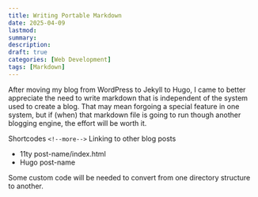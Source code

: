 ```yaml
---
title: Writing Portable Markdown
date: 2025-04-09
lastmod:
summary:
description:
draft: true
categories: [Web Development]
tags: [Markdown]
---
```


After moving my blog from WordPress to Jekyll to Hugo, I came to better appreciate the need to write markdown that is independent of the system used to create a blog. That may mean forgoing a special feature in one system, but if (when) that markdown file is going to run though another blogging engine, the effort will be worth it.

<!--more-->

Shortcodes
`<!--more-->`
Linking to other blog posts

- 11ty post-name/index.html
- Hugo post-name

Some custom code will be needed to convert from one directory structure to another.
